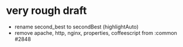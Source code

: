 # very rough draft

-  rename second_best to secondBest (highlightAuto)
-  remove apache, http, nginx, properties, coffeescript from :common #2848
